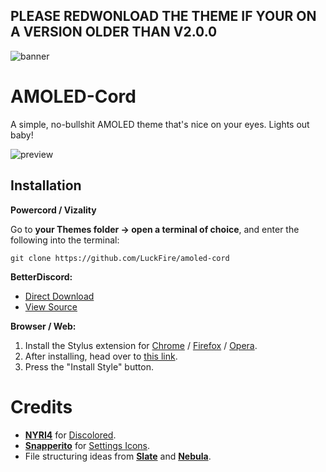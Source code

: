 ## **PLEASE REDWONLOAD THE THEME IF YOUR ON A VERSION OLDER THAN V2.0.0**

![banner](https://raw.githubusercontent.com/LuckFire/amoled-cord/main/assets/readme/banner.png) 

# AMOLED-Cord
A simple, no-bullshit AMOLED theme that's nice on your eyes. Lights out baby!

![preview](https://raw.githubusercontent.com/LuckFire/amoled-cord/main/assets/readme/main-preview.png)

## Installation
**Powercord / Vizality**

Go to **your Themes folder -> open a terminal of choice**, and enter the following into the terminal:
```
git clone https://github.com/LuckFire/amoled-cord
```

**BetterDiscord:**
<!-- - [Direct Download](https://betterdiscord.net/ghdl?id=3625) -->
- [Direct Download](https://github.com/LuckFire/amoled-cord/releases/download/temp-bd-download/AMOLED-Cord.theme.css) <!-- temporary direct download -->
- [View Source](https://luckfire.github.io/amoled-cord/src/support/compiled.css)

**Browser / Web:**
1. Install the Stylus extension for [Chrome](https://chrome.google.com/webstore/detail/stylus/clngdbkpkpeebahjckkjfobafhncgmne) / [Firefox](https://addons.mozilla.org/en-US/firefox/addon/styl-us/) / [Opera](https://github.com/openstyles/stylus/wiki/Opera,-Outdated-Stylus).
2. After installing, head over to [this link](https://luckfire.github.io/amoled-cord/src/support/AMOLED-Cord.user.css).
3. Press the "Install Style" button.

# Credits
- **[NYRI4](https://github.com/NYRI4/Discolored)** for [Discolored](https://github.com/NYRI4/Discolored).
- **[Snapperito](https://github.com/Snapperito/)** for [Settings Icons](https://github.com/snappercord/Settings-Icons).
- File structuring ideas from **[Slate](https://github.com/DiscordStyles/Slate)** and **[Nebula](https://github.com/Loremly/Nebula)**.